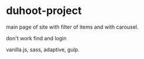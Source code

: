 # duhoot-project

main page of site with filter of items and with carousel.

don't work find and login

vanilla.js, sass, adaptive, gulp.
